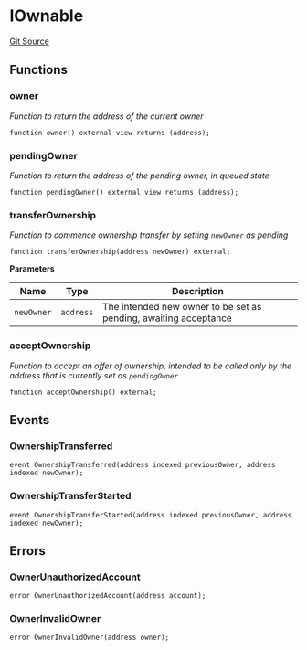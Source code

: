 # IOwnable
[Git Source](https://github.com/0xStation/0xrails/blob/7b2d3363f0d5023623fd16114b60a38cf52ce246/src/access/ownable/interface/IOwnable.sol)


## Functions
### owner

*Function to return the address of the current owner*


```solidity
function owner() external view returns (address);
```

### pendingOwner

*Function to return the address of the pending owner, in queued state*


```solidity
function pendingOwner() external view returns (address);
```

### transferOwnership

*Function to commence ownership transfer by setting `newOwner` as pending*


```solidity
function transferOwnership(address newOwner) external;
```
**Parameters**

|Name|Type|Description|
|----|----|-----------|
|`newOwner`|`address`|The intended new owner to be set as pending, awaiting acceptance|


### acceptOwnership

*Function to accept an offer of ownership, intended to be called
only by the address that is currently set as `pendingOwner`*


```solidity
function acceptOwnership() external;
```

## Events
### OwnershipTransferred

```solidity
event OwnershipTransferred(address indexed previousOwner, address indexed newOwner);
```

### OwnershipTransferStarted

```solidity
event OwnershipTransferStarted(address indexed previousOwner, address indexed newOwner);
```

## Errors
### OwnerUnauthorizedAccount

```solidity
error OwnerUnauthorizedAccount(address account);
```

### OwnerInvalidOwner

```solidity
error OwnerInvalidOwner(address owner);
```

